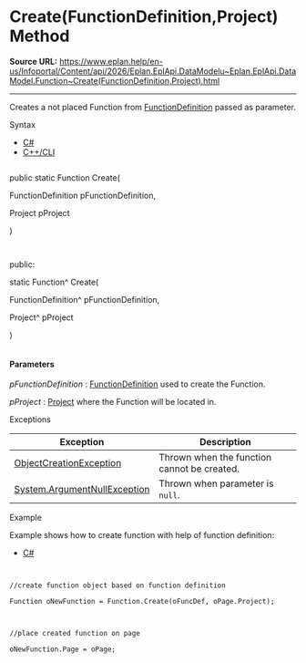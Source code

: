 # Create(FunctionDefinition,Project) Method

**Source URL:** https://www.eplan.help/en-us/Infoportal/Content/api/2026/Eplan.EplApi.DataModelu~Eplan.EplApi.DataModel.Function~Create(FunctionDefinition,Project).html

---

Creates a not placed Function from [FunctionDefinition](Eplan.EplApi.DataModelu~Eplan.EplApi.DataModel.Function~FunctionDefinition.html) passed as parameter.

Syntax

- [C#](#i-syntax-CS)
- [C++/CLI](#i-syntax-CPP2005)

```
```
public static Function Create( 

   FunctionDefinition pFunctionDefinition,

   Project pProject

)
```
```

```
```
public:

static Function^ Create( 

   FunctionDefinition^ pFunctionDefinition,

   Project^ pProject

)
```
```

#### Parameters

*pFunctionDefinition*
:   [FunctionDefinition](Eplan.EplApi.DataModelu~Eplan.EplApi.DataModel.FunctionDefinition.html) used to create the Function.

*pProject*
:   [Project](Eplan.EplApi.DataModelu~Eplan.EplApi.DataModel.Project.html) where the Function will be located in.

Exceptions

| Exception | Description |
| --- | --- |
| [ObjectCreationException](Eplan.EplApi.DataModelu~Eplan.EplApi.DataModel.ObjectCreationException.html) | Thrown when the function cannot be created. |
| [System.ArgumentNullException](#) | Thrown when parameter is `null`. |

Example

Example shows how to create function with help of function definition:

- [C#](#i-tab-content-4c2f6d18-6b29-4c6e-acaa-8427515818a3)

```


//create function object based on function definition

Function oNewFunction = Function.Create(oFuncDef, oPage.Project);



//place created function on page

oNewFunction.Page = oPage;





```
